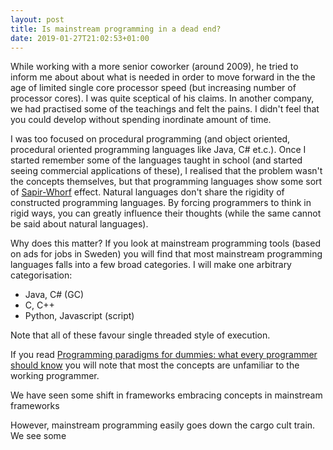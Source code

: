 ```yaml
---
layout: post
title: Is mainstream programming in a dead end?
date: 2019-01-27T21:02:53+01:00
---
```


While working with a more senior coworker (around 2009), he tried to inform me about about what is needed in order to move forward in the the age of limited single core processor speed (but increasing number of processor cores). I was quite sceptical of his claims. In another company, we had practised some of the teachings and felt the pains. I didn't feel that you could develop without spending inordinate amount of time.

I was too focused on procedural programming (and object oriented, procedural oriented programming languages like Java, C# et.c.). Once I started remember some of the languages taught in school (and started seeing commercial applications of these), I realised that the problem wasn't the concepts themselves, but that programming languages show some sort of [Sapir-Whorf](https://en.wikipedia.org/wiki/Linguistic_relativity) effect. Natural languages don't share the rigidity of constructed programming languages. By forcing programmers to think in rigid ways, you can greatly influence their thoughts (while the same cannot be said about natural languages).

Why does this matter? If you look at mainstream programming tools (based on ads for jobs in Sweden) you will find that most mainstream programming languages falls into a few broad categories. I will make one arbitrary categorisation:

 - Java, C# (GC)
 - C, C++
 - Python, Javascript (script)

Note that all of these favour single threaded style of execution.

If you read [Programming paradigms for dummies: what every programmer should know](https://blog.acolyer.org/2019/01/25/programming-paradigms-for-dummies-what-every-programmer-should-know/) you will note that most the concepts are unfamiliar to the working programmer.

We have seen some shift in frameworks embracing concepts in mainstream frameworks

However, mainstream programming easily goes down the cargo cult train. We see some